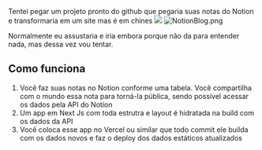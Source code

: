 Tentei pegar um projeto pronto do github que pegaria suas notas do Notion e transformaria em um site mas é em chines
![](/assets/images/NotionBlog-1.png)
![NotionBlog.png](/assets/images/NotionBlog.png)

Normalmente eu assustaria e iria embora porque não da para entender nada, mas dessa vez vou tentar.

## Como funciona

1. Você faz suas notas no Notion conforme uma tabela. Você compartilha com o mundo essa nota para torná-la pública, sendo possível acessar os dados pela API do Notion
2. Um app em Next Js com toda estrutra e layout é hidratada na build com os dados da API
3. Você coloca esse app no Vercel ou similar que todo commit ele builda com os dados novos e faz o deploy dos dados estáticos atualizados


